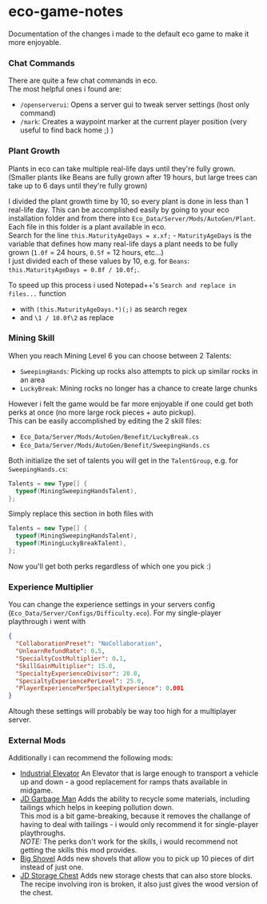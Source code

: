 # eco-game-notes
Documentation of the changes i made to the default eco game to make it more enjoyable.

### Chat Commands
There are quite a few chat commands in eco.  
The most helpful ones i found are:
- `/openserverui`: Opens a server gui to tweak server settings (host only command)
- `/mark`: Creates a waypoint marker at the current player position (very useful to find back home ;) )

### Plant Growth
Plants in eco can take multiple real-life days until they're fully grown. (Smaller plants like Beans are fully grown after 19 hours, but large trees can take up to 6 days until they're fully grown)

I divided the plant growth time by 10, so every plant is done in less than 1 real-life day.
This can be accomplished easily by going to your eco installation folder and from there into `Eco_Data/Server/Mods/AutoGen/Plant`.  
Each file in this folder is a plant available in eco.  
Search for the line `this.MaturityAgeDays = x.xf;` - `MaturityAgeDays` is the variable that defines how many real-life days a plant needs to be fully grown (`1.0f` = 24 hours, `0.5f` = 12 hours, etc...)  
I just divided each of these values by 10, e.g. for `Beans`: `this.MaturityAgeDays = 0.8f / 10.0f;`.  

To speed up this process i used Notepad++'s `Search and replace in files...` function
- with `(this.MaturityAgeDays.*)(;)` as search regex
- and `\1 / 10.0f\2` as replace

### Mining Skill
When you reach Mining Level 6 you can choose between 2 Talents:
- `SweepingHands`: Picking up rocks also attempts to pick up similar rocks in an area
- `LuckyBreak`: Mining rocks no longer has a chance to create large chunks

However i felt the game would be far more enjoyable if one could get both perks at once (no more large rock pieces + auto pickup).  
This can be easily accomplished by editing the 2 skill files:
- `Eco_Data/Server/Mods/AutoGen/Benefit/LuckyBreak.cs`
- `Eco_Data/Server/Mods/AutoGen/Benefit/SweepingHands.cs`

Both initialize the set of talents you will get in the `TalentGroup`, e.g. for `SweepingHands.cs`:
```c#
Talents = new Type[] {
  typeof(MiningSweepingHandsTalent),
};
```

Simply replace this section in both files with
```c#
Talents = new Type[] {
  typeof(MiningSweepingHandsTalent),
  typeof(MiningLuckyBreakTalent),
};
```

Now you'll get both perks regardless of which one you pick :)

### Experience Multiplier
You can change the experience settings in your servers config (`Eco_Data/Server/Configs/Difficulty.eco`).
For my single-player playthrough i went with
```json
{
  "CollaborationPreset": "NoCollaboration",
  "UnlearnRefundRate": 0.5,
  "SpecialtyCostMultiplier": 0.1,
  "SkillGainMultiplier": 15.0,
  "SpecialtyExperienceDivisor": 20.0,
  "SpecialtyExperiencePerLevel": 25.0,
  "PlayerExperiencePerSpecialtyExperience": 0.001
}
```
Altough these settings will probably be way too high for a multiplayer server.

### External Mods
Additionally i can recommend the following mods:

- [Industrial Elevator](https://eco-mods.com/resources/vanilla-industrial-elevator-mod.154/)
  An Elevator that is large enough to transport a vehicle up and down - a good replacement for ramps thats available in midgame.
- [JD Garbage Man](https://eco-mods.com/resources/jd-garbageman-job.75/)
  Adds the ability to recycle some materials, including tailings which helps in keeping pollution down.  
  This mod is a bit game-breaking, because it removes the challange of having to deal with tailings - i would only recommend it for single-player playthroughs.  
  *NOTE:* The perks don't work for the skills, i would recommend not getting the skills this mod provides.
- [Big Shovel](https://eco-mods.com/resources/big-shovel-asphalt-mdk.34/)
  Adds new shovels that allow you to pick up 10 pieces of dirt instead of just one.  
- [JD Storage Chest](https://eco-mods.com/resources/jd_storagechest.73/)
  Adds new storage chests that can also store blocks.  
  The recipe involving iron is broken, it also just gives the wood version of the chest.
